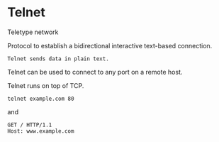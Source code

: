 # Telnet

Teletype network

Protocol to establish a bidirectional interactive text-based connection.

~~~admonish warning
Telnet sends data in plain text.
~~~

Telnet can be used to connect to any port on a remote host.

Telnet runs on top of TCP.

```
telnet example.com 80
```

and

```
GET / HTTP/1.1
Host: www.example.com
```
